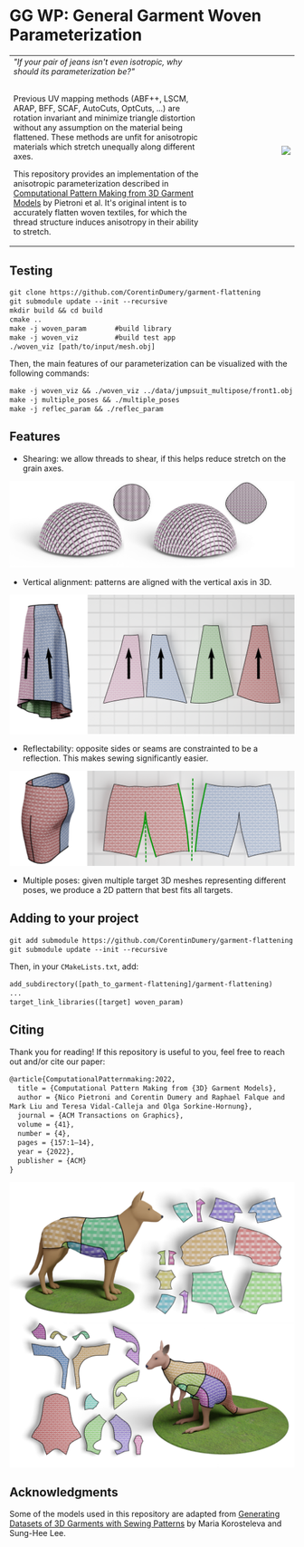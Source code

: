 
# GG WP: General Garment Woven Parameterization

<table>
    <tr align="middle" >
          <td width="70%" align="left">
          <i>"If your pair of jeans isn't even isotropic, why should its parameterization be?"</i> </br></br>

Previous UV mapping methods (ABF++, LSCM, ARAP, BFF, SCAF, AutoCuts, OptCuts, ...) are rotation invariant and minimize triangle distortion without any assumption on the material being flattened. These methods are unfit for anisotropic materials which stretch unequally along different axes.  

This repository provides an implementation of the anisotropic parameterization described in <a href="https://igl.ethz.ch/projects/computational-patternmaking/computational-pattern-making-paper.pdf">Computational Pattern Making from 3D Garment Models</a> by Pietroni et al.
It's original intent is to accurately flatten woven textiles, for which the thread structure induces
anisotropy in their ability to stretch.</td>
          <td width="30%"><img style="float: right;" src="images/woven_viz.gif" margin="35px"></td>
    </tr>
</table>

## Testing

```
git clone https://github.com/CorentinDumery/garment-flattening
git submodule update --init --recursive
mkdir build && cd build
cmake ..
make -j woven_param       #build library
make -j woven_viz         #build test app
./woven_viz [path/to/input/mesh.obj]
```

Then, the main features of our parameterization can be visualized with the following commands:
```
make -j woven_viz && ./woven_viz ../data/jumpsuit_multipose/front1.obj
make -j multiple_poses && ./multiple_poses
make -j reflec_param && ./reflec_param
```

## Features

* Shearing: we allow threads to shear, if this helps reduce stretch on the grain axes.

![teaser](images/both_semispheres.png)

* Vertical alignment: patterns are aligned with the vertical axis in 3D.

![teaser](images/align_viz.png)

* Reflectability: opposite sides or seams are constrainted to be a reflection. This makes sewing significantly easier.

![teaser](images/reflec_illus.png)

* Multiple poses: given multiple target 3D meshes representing different poses, we produce a 2D pattern that best fits all targets.

## Adding to your project

```
git add submodule https://github.com/CorentinDumery/garment-flattening
git submodule update --init --recursive
```

Then, in your `CMakeLists.txt`, add:
```
add_subdirectory([path_to_garment-flattening]/garment-flattening)
...
target_link_libraries([target] woven_param)
```

## Citing

Thank you for reading! If this repository is useful to you, feel free to reach out and/or cite our paper:

```
@article{ComputationalPatternmaking:2022,
  title = {Computational Pattern Making from {3D} Garment Models},
  author = {Nico Pietroni and Corentin Dumery and Raphael Falque and Mark Liu and Teresa Vidal-Calleja and Olga Sorkine-Hornung},
  journal = {ACM Transactions on Graphics},
  volume = {41},
  number = {4},
  pages = {157:1–14},
  year = {2022},
  publisher = {ACM}
}
```

![animals_figure](images/animals.png)

## Acknowledgments

Some of the models used in this repository are adapted from
[Generating Datasets of 3D Garments with Sewing Patterns](https://zenodo.org/record/5267549#.YhepENso_mF) by Maria Korosteleva and Sung-Hee Lee.
